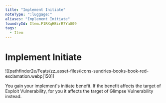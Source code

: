 ```yaml
---
title: "Implement Initiate"
noteType: ":luggage:"
aliases: "Implement Initiate"
foundryId: Item.F1RXqHBirR7YaG09
tags:
  - Item
---
```


# Implement Initiate
![[pathfinder2e/Feats/zz_asset-files/icons-sundries-books-book-red-exclamation.webp|150]]

You gain your implement's initiate benefit. If the benefit affects the target of Exploit Vulnerability, for you it affects the target of Glimpse Vulnerability instead.
